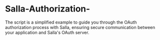 # Salla-Authorization-
The script is a simplified example to guide you through the OAuth authorization process with Salla, ensuring secure communication between your application and Salla's OAuth server.
